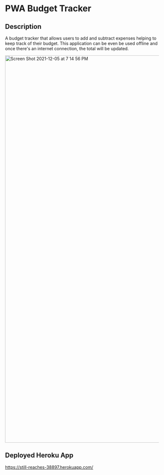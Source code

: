 # PWA Budget Tracker

## Description

A budget tracker that allows users to add and subtract expenses helping to keep track of their budget. This application can be even be used offline and once there's an internet connection, the total will be updated.

<img width="1269" alt="Screen Shot 2021-12-05 at 7 14 56 PM" src="https://user-images.githubusercontent.com/86693696/144777402-ffbf7c22-ccc9-4f3a-a934-9fe503501962.png">

## Deployed Heroku App

https://still-reaches-38897.herokuapp.com/
